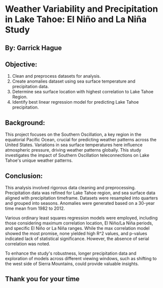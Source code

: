 # Weather Variability and Precipitation in Lake Tahoe: El Niño and La Niña Study

## By: Garrick Hague

## Objective:

1. Clean and preprocess datasets for analysis.
2. Create anomalies dataset using sea surface temperature and precipitation data.
3. Determine sea surface location with highest correlation to Lake Tahoe Region.
4. Identify best linear regression model for predicting Lake Tahoe precipitation.

## Background:

This project focuses on the Southern Oscillation, a key region in the equatorial Pacific Ocean, crucial for predicting weather patterns across the United States. Variations in sea surface temperatures here influence atmospheric pressure, driving weather patterns globally. This study investigates the impact of Southern Oscillation teleconnections on Lake Tahoe's unique weather patterns.

## Conclusion:

This analysis involved rigorous data cleaning and preprocessing. Precipitation data was refined for Lake Tahoe region, and sea surface data aligned with precipitation timeframe. Datasets were resampled into quarters and grouped into seasons. Anomalies were generated based on a 30-year time mean from 1982 to 2012.

Various ordinary least squares regression models were employed, including those considering maximum correlation location, El Niño/La Niña periods, and specific El Niño or La Niña ranges. While the max correlation model showed the most promise, none yielded high R^2 values, and p-values indicated lack of statistical significance. However, the absence of serial correlation was noted.

To enhance the study's robustness, longer precipitation data and exploration of models across different viewing windows, such as shifting to the west side of Sierra Mountains, could provide valuable insights.

## Thank you for your time
